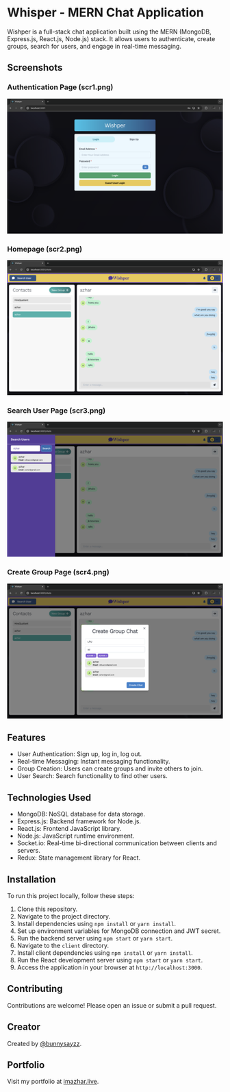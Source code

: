 # Whisper - MERN Chat Application

Wishper is a full-stack chat application built using the MERN (MongoDB, Express.js, React.js, Node.js) stack. It allows users to authenticate, create groups, search for users, and engage in real-time messaging.

## Screenshots

### Authentication Page (scr1.png)
![Authentication Page](./screenshots/scr1.png)

### Homepage (scr2.png)
![Homepage](./screenshots/scr2.png)

### Search User Page (scr3.png)
![Search User Page](./screenshots/scr3.png)

### Create Group Page (scr4.png)
![Create Group Page](./screenshots/scr4.png)

## Features

- User Authentication: Sign up, log in, log out.
- Real-time Messaging: Instant messaging functionality.
- Group Creation: Users can create groups and invite others to join.
- User Search: Search functionality to find other users.

## Technologies Used

- MongoDB: NoSQL database for data storage.
- Express.js: Backend framework for Node.js.
- React.js: Frontend JavaScript library.
- Node.js: JavaScript runtime environment.
- Socket.io: Real-time bi-directional communication between clients and servers.
- Redux: State management library for React.

## Installation

To run this project locally, follow these steps:

1. Clone this repository.
2. Navigate to the project directory.
3. Install dependencies using `npm install` or `yarn install`.
4. Set up environment variables for MongoDB connection and JWT secret.
5. Run the backend server using `npm start` or `yarn start`.
6. Navigate to the `client` directory.
7. Install client dependencies using `npm install` or `yarn install`.
8. Run the React development server using `npm start` or `yarn start`.
9. Access the application in your browser at `http://localhost:3000`.

## Contributing

Contributions are welcome! Please open an issue or submit a pull request.

## Creator

Created by [@bunnysayzz](https://github.com/bunnysayzz).

## Portfolio

Visit my portfolio at [imazhar.live](https://imazhar.live).

